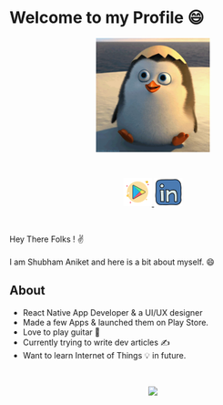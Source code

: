 Welcome to my Profile 😄
=====================
<p align="center">
<img src="https://github.com/shubhamaniket/shubhamaniket/blob/master/giphy.gif" width="200" height="200" align="center">
</p>

<br>

<p align="center">
<a href="https://play.google.com/store/apps/collection/cluster?clp=igM5ChkKEzYxMzM5MTE3NjQ4OTA5MzI3MzYQCBgDEhoKFGNvbS5kdW9jb2RlcnMudW5rZXB0EAEYAxgB:S:ANO1ljKZk7s&gsr=CjyKAzkKGQoTNjEzMzkxMTc2NDg5MDkzMjczNhAIGAMSGgoUY29tLmR1b2NvZGVycy51bmtlcHQQARgDGAE%3D:S:ANO1ljJ6nrM&hl=en" target="_blank">
<img src="https://raw.githubusercontent.com/shubhamaniket/shubhamaniket/master/play.png" width="50" height="50">
</a>
<a href="https://www.linkedin.com/in/shubhamaniket/" target="_blank">
<img src="linkedin.png" width="50" height="50">
</a>
</p>

<br>
<p>
Hey There Folks ! ✌<br><br>
I am Shubham Aniket and here is a bit about myself. 😄 
</p>
<h2>About</h3>
<ul>
<li>React Native App Developer & a UI/UX designer</li>
<li>Made a few Apps & launched them on Play Store.</li>
<li>Love to play guitar 🎸</li>
<li>Currently trying to write dev articles ✍</li>
<li>Want to learn Internet of Things 💡 in future.</li>
</ul>
<br>
<p align="center">
  <img src="https://github-readme-stats.vercel.app/api?username=shubhamaniket&&show_icons=true&title_color=ffffff&icon_color=bb2acf&text_color=daf7dc&bg_color=333333"/>
</p>
